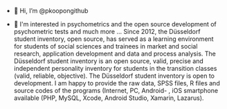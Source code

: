 - 👋 Hi, I’m @pkoopongithub

- 👀 I'm interested in psychometrics and the open source development of psychometric tests and much more ...
Since 2012, the Düsseldorf student inventory, open source, has served as a learning environment for students of social sciences and trainees in market and social research, application development and data and process analysis.
The Düsseldorf student inventory is an open source, valid, precise and independent personality inventory for students in the transition classes (valid, reliable, objective). The Düsseldorf student inventory is open to development.
I am happy to provide the raw data, SPSS files, R files and source codes of the programs (Internet, PC, Android- , iOS smartphone available (PHP, MySQL, Xcode, Android Studio, Xamarin, Lazarus).
